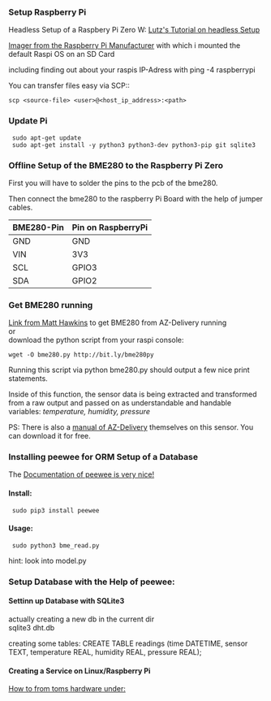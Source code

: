 ### Setup Raspberry  Pi
Headless Setup of a Raspbery Pi Zero W:
[Lutz's Tutorial on headless Setup](https://www.youtube.com/watch?v=hoy4x7MTA-o)

[Imager from the Raspberry Pi Manufacturer](https://www.raspberrypi.com/software/) with which i mounted the default Raspi OS on an SD Card

including finding out about your raspis IP-Adress with
     ping -4 raspberrypi

You can transfer files easy via SCP::

    scp <source-file> <user>@<host_ip_address>:<path>
    
    



### Update Pi
     sudo apt-get update
     sudo apt-get install -y python3 python3-dev python3-pip git sqlite3 

     
### Offline Setup of the BME280 to the Raspberry Pi Zero
First you will have to solder the pins to the pcb of the bme280.

Then connect the bme280 to the raspberry Pi Board with the help of jumper cables.

| BME280-Pin | Pin on RaspberryPi |
| --- | --- |
| GND | GND |
| VIN | 3V3 |
| SCL | GPIO3 |
| SDA | GPIO2 |


### Get BME280 running

[Link from Matt Hawkins](https://www.raspberrypi-spy.co.uk/2016/07/using-bme280-i2c-temperature-pressure-sensor-in-python/) to get BME280 from AZ-Delivery running <br>
or <br>
download the python script from your raspi console:
     
    wget -O bme280.py http://bit.ly/bme280py

Running this script via
     python bme280.py
should output a few nice print statements.

Inside of this function, the sensor data is being extracted and transformed from a raw output and passed on as understandable and handable variables: *temperature, humidity, pressure*


PS: There is also a [manual of AZ-Delivery](https://www.az-delivery.de/products/gy-bme280-kostenfreies-e-book?variant=19134838997088) themselves on this sensor. You can download it for free.


### Installing peewee for ORM Setup of a Database
The [Documentation of peewee is very nice!](http://docs.peewee-orm.com/en/latest/)
#### Install:
     sudo pip3 install peewee

#### Usage:
     sudo python3 bme_read.py

hint: look into model.py


### Setup Database with the Help of peewee:


#### Settinn up Database with SQLite3
actually creating a new db in the current dir <br>
     sqlite3 dht.db
     
creating some tables:
    CREATE TABLE readings (time DATETIME, sensor TEXT, temperature REAL, humidity REAL, pressure REAL);
    
    
#### Creating a Service on Linux/Raspberry Pi
[How to from toms hardware under:](https://www.tomshardware.com/how-to/run-long-running-scripts-raspberry-pi)
     
